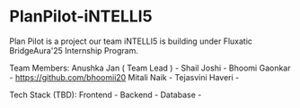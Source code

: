 # PlanPilot-iNTELLI5
Plan Pilot is a project our team iNTELLI5 is building under Fluxatic BridgeAura'25 Internship Program.


Team Members:
Anushka Jan ( Team Lead ) - 
Shail Joshi - 
Bhoomi Gaonkar - https://github.com/bhoomii20
Mitali Naik - 
Tejasvini Haveri - 

Tech Stack (TBD):
Frontend - 
Backend - 
Database - 
